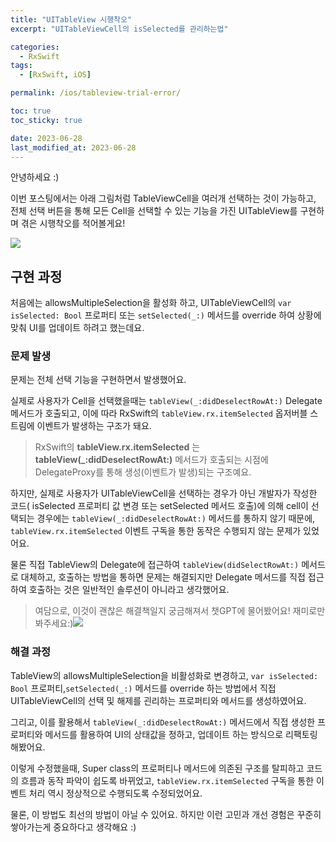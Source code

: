 ```yaml
---
title: "UITableView 시행착오"
excerpt: "UITableViewCell의 isSelected를 관리하는법"

categories:
  - RxSwift
tags:
  - [RxSwift, iOS]

permalink: /ios/tableview-trial-error/

toc: true
toc_sticky: true

date: 2023-06-28
last_modified_at: 2023-06-28
---
```


안녕하세요 :)

이번 포스팅에서는 아래 그림처럼 TableViewCell을 여러개 선택하는 것이 가능하고, 전체 선택 버튼을 통해 모든 Cell을 선택할 수 있는 기능을 가진 UITableView를 구현하며 겪은 시행착오를 적어볼게요!

![](https://velog.velcdn.com/images/textobey/post/f5d232c4-ce7f-4912-866e-4d06b7400ad6/image.png)


## 구현 과정

처음에는 allowsMultipleSelection을 활성화 하고,
UITableViewCell의 `var isSelected: Bool` 프로퍼티 또는 `setSelected(_:)` 메서드를 override 하여 상황에 맞춰 UI를 업데이트 하려고 했는데요.

### 문제 발생

문제는 전체 선택 기능을 구현하면서 발생했어요.

실제로 사용자가 Cell을 선택했을때는 `tableView(_:didDeselectRowAt:)` Delegate 메서드가 호출되고, 이에 따라 RxSwift의 `tableView.rx.itemSelected` 옵저버블 스트림에 이벤트가 발생하는 구조가 돼요.

> RxSwift의 **tableView.rx.itemSelected** 는 **tableView(_:didDeselectRowAt:)** 메서드가 호출되는 시점에
> DelegateProxy를 통해 생성(이벤트가 발생)되는 구조예요.


하지만, 실제로 사용자가 UITableViewCell을 선택하는 경우가 아닌
개발자가 작성한 코드( isSelected 프로퍼티 값 변경 또는 setSelected 메서드 호출)에 의해 cell이 선택되는 경우에는 `tableView(_:didDeselectRowAt:)` 메서드를 통하지 않기 때문에, `tableView.rx.itemSelected` 이벤트 구독을 통한 동작은 수행되지 않는 문제가 있었어요.

물론 직접 TableView의 Delegate에 접근하여 `tableView(didSelectRowAt:)` 메서드로 대체하고, 호출하는 방법을 통하면 문제는 해결되지만 Delegate 메서드를 직접 접근하여 호출하는 것은 일반적인 솔루션이 아니라고 생각했어요.

> 여담으로, 이것이 괜찮은 해결책일지 궁금해져서 챗GPT에 물어봤어요!
> 재미로만 봐주세요:)![](https://velog.velcdn.com/images/textobey/post/d189f0a2-ff68-43fb-a356-a080ae815260/image.png)


### 해결 과정

TableView의 allowsMultipleSelection을 비활성화로 변경하고,
`var isSelected: Bool` 프로퍼티,`setSelected(_:)` 메서드를 override 하는 방법에서 직접 UITableViewCell의 선택 및 해제를 괸리하는 프로퍼티와 메서드를 생성하였어요.

그리고, 이를 활용해서 `tableView(_:didDeselectRowAt:)` 메서드에서 직접 생성한 프로퍼티와 메서드를 활용하여 UI의 상태값을 정하고, 업데이트 하는 방식으로 리팩토링 해봤어요.

이렇게 수정했을때, Super class의 프로퍼티나 메서드에 의존된 구조를 탈피하고
코드의 흐름과 동작 파악이 쉽도록 바뀌었고, `tableView.rx.itemSelected` 구독을 통한 이벤트 처리 역시 정상적으로 수행되도록 수정되었어요.

물론, 이 방법도 최선의 방법이 아닐 수 있어요.
하지만 이런 고민과 개선 경험은 꾸준히 쌓아가는게 중요하다고 생각해요 :)
